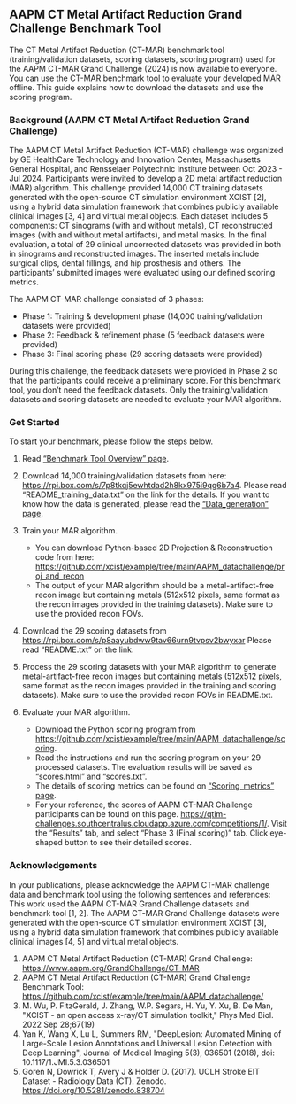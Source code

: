 ## AAPM CT Metal Artifact Reduction Grand Challenge Benchmark Tool
The CT Metal Artifact Reduction (CT-MAR) benchmark tool (training/validation datasets, scoring datasets, scoring program) used for the AAPM CT-MAR Grand Challenge (2024) is now available to everyone. You can use the CT-MAR benchmark tool to evaluate your developed MAR offline. This guide explains how to download the datasets and use the scoring program. 

### Background (AAPM CT Metal Artifact Reduction Grand Challenge)
The AAPM CT Metal Artifact Reduction (CT-MAR) challenge was organized by GE HealthCare Technology and Innovation Center, Massachusetts General Hospital, and Rensselaer Polytechnic Institute between Oct 2023 - Jul 2024. Participants were invited to develop a 2D metal artifact reduction (MAR) algorithm. This challenge provided 14,000 CT training datasets generated with the open-source CT simulation environment XCIST [2], using a hybrid data simulation framework that combines publicly available clinical images [3, 4] and virtual metal objects. Each dataset includes 5 components: CT sinograms (with and without metals), CT reconstructed images (with and without metal artifacts), and metal masks. In the final evaluation, a total of 29 clinical uncorrected datasets was provided in both in sinograms and reconstructed images. The inserted metals include surgical clips, dental fillings, and hip prosthesis and others. The participants’ submitted images were evaluated using our defined scoring metrics.

The AAPM CT-MAR challenge consisted of 3 phases: 
* Phase 1: Training & development phase (14,000 training/validation datasets were provided)
* Phase 2: Feedback & refinement phase (5 feedback datasets were provided)
* Phase 3: Final scoring phase (29 scoring datasets were provided)

During this challenge, the feedback datasets were provided in Phase 2 so that the participants could receive a preliminary score. For this benchmark tool, you don’t need the feedback datasets. Only the training/validation datasets and scoring datasets are needed to evaluate your MAR algorithm. 

### Get Started 
To start your benchmark, please follow the steps below.

1)	Read [“Benchmark Tool Overview” page](Benchmark_Tool_Overview.md).
2)	Download 14,000 training/validation datasets from here: https://rpi.box.com/s/7p8tkqj5ewhtdad2h8kx975i9qg6b7a4. Please read “README_training_data.txt” on the link for the details. If you want to know how the data is generated, please read the [“Data_generation” page](data_generation.md).
3)	Train your MAR algorithm. 
    * You can download Python-based 2D Projection & Reconstruction code from here: https://github.com/xcist/example/tree/main/AAPM_datachallenge/proj_and_recon
	* The output of your MAR algorithm should be a metal-artifact-free recon image but containing metals (512x512 pixels, same format as the recon images provided in the training datasets). Make sure to use the provided recon FOVs.

4)	Download the 29 scoring datasets from
https://rpi.box.com/s/p8aayubdww9tav66urn9tvpsv2bwyxar
Please read “README.txt” on the link. 

5)	Process the 29 scoring datasets with your MAR algorithm to generate metal-artifact-free recon images but containing metals (512x512 pixels, same format as the recon images provided in the training and scoring datasets). Make sure to use the provided recon FOVs in README.txt.

6)	Evaluate your MAR algorithm.
	* Download the Python scoring program from https://github.com/xcist/example/tree/main/AAPM_datachallenge/scoring.
 	* Read the instructions and run the scoring program on your 29 processed datasets. The evaluation results will be saved as “scores.html” and “scores.txt”.
    * The details of scoring metrics can be found on [“Scoring_metrics” page](scoring_metric.md).
    * For your reference, the scores of AAPM CT-MAR Challenge participants can be found on this page.  https://qtim-challenges.southcentralus.cloudapp.azure.com/competitions/1/. Visit the “Results” tab, and select “Phase 3 (Final scoring)” tab. Click eye-shaped button to see their detailed scores.

### Acknowledgements 
In your publications, please acknowledge the AAPM CT-MAR challenge data and benchmark tool using the following sentences and references: This work used the AAPM CT-MAR Grand Challenge datasets and benchmark tool [1, 2]. The AAPM CT-MAR Grand Challenge datasets were generated with the open-source CT simulation environment XCIST [3], using a hybrid data simulation framework that combines publicly available clinical images [4, 5] and virtual metal objects.
1. AAPM CT Metal Artifact Reduction (CT-MAR) Grand Challenge: https://www.aapm.org/GrandChallenge/CT-MAR
2. AAPM CT Metal Artifact Reduction (CT-MAR) Grand Challenge Benchmark Tool: https://github.com/xcist/example/tree/main/AAPM_datachallenge/
3. M. Wu, P. FitzGerald, J. Zhang, W.P. Segars, H. Yu, Y. Xu, B. De Man, "XCIST - an open access x-ray/CT simulation toolkit," Phys Med Biol. 2022 Sep 28;67(19)
4. Yan K, Wang X, Lu L, Summers RM, "DeepLesion: Automated Mining of Large-Scale Lesion Annotations and Universal Lesion Detection with Deep Learning", Journal of Medical Imaging 5(3), 036501 (2018), doi: 10.1117/1.JMI.5.3.036501
5. Goren N, Dowrick T, Avery J & Holder D. (2017). UCLH Stroke EIT Dataset - Radiology Data (CT). Zenodo. https://doi.org/10.5281/zenodo.838704
